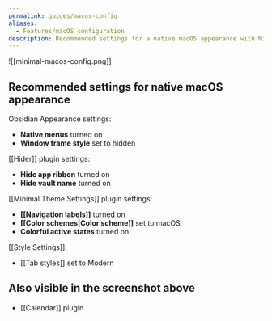 ```yaml
---
permalink: guides/macos-config
aliases:
  - Features/macOS configuration
description: Recommended settings for a native macOS appearance with Minimal Theme.
---
```


![[minimal-macos-config.png]]

## Recommended settings for native macOS appearance

Obsidian Appearance settings:

- **Native menus** turned on
- **Window frame style** set to hidden

[[Hider]] plugin settings:

- **Hide app ribbon** turned on
- **Hide vault name** turned on

[[Minimal Theme Settings]] plugin settings:

- **[[Navigation labels]]** turned on
- **[[Color schemes|Color scheme]]** set to macOS
- **Colorful active states** turned on

[[Style Settings]]:

- [[Tab styles]] set to Modern

## Also visible in the screenshot above

- [[Calendar]] plugin

